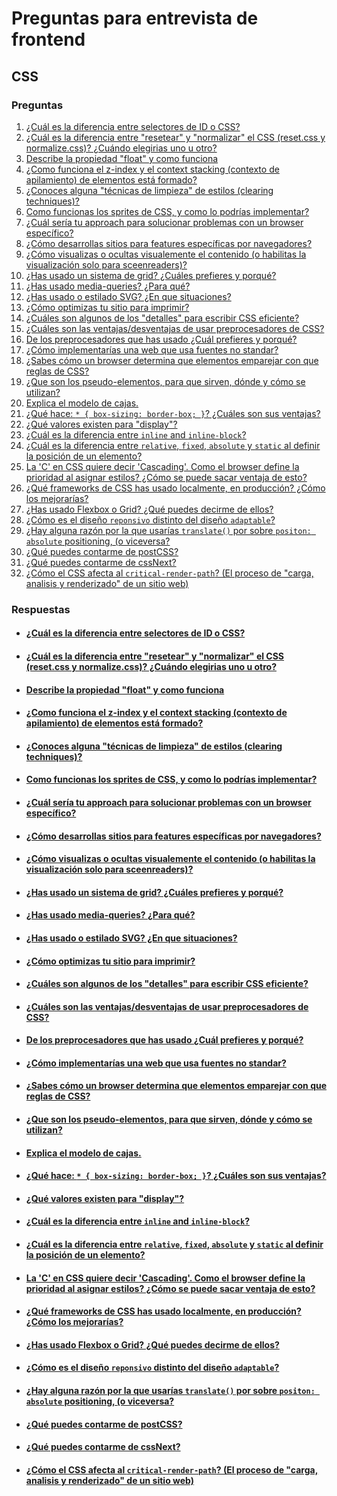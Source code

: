 # Preguntas para entrevista de frontend
## CSS
### Preguntas

1. [¿Cuál es la diferencia entre selectores de ID o CSS?](#1)
1. [¿Cuál es la diferencia entre "resetear" y "normalizar" el CSS (reset.css y normalize.css)? ¿Cuándo elegirias uno u otro?](#2)
1. [Describe la propiedad "float" y como funciona](#3)
1. [¿Como funciona el z-index y el context stacking (contexto de apilamiento) de elementos está formado?](#4)
1. [¿Conoces alguna "técnicas de limpieza" de estilos (clearing techniques)?](#6)
1. [Como funcionas los sprites de CSS, y como lo podrías implementar?](#7)
1. [¿Cuál sería tu approach para solucionar problemas con un browser específico?](#9)
1. [¿Cómo desarrollas sitios para features específicas por navegadores?](#10)
1. [¿Cómo visualizas o ocultas visualemente el contenido (o habilitas la visualización solo para sceenreaders)?](#12)
1. [¿Has usado un sistema de grid? ¿Cuáles prefieres y porqué?](#13)
1. [¿Has usado media-queries? ¿Para qué?](#14)
1. [¿Has usado o estilado SVG? ¿En que situaciones?](#15)
1. [¿Cómo optimizas tu sitio para imprimir?](#16)
1. [¿Cuáles son algunos de los "detalles" para escribir CSS eficiente?](#17)
1. [¿Cuáles son las ventajas/desventajas de usar preprocesadores de CSS?](#18)
1. [De los preprocesadores que has usado ¿Cuál prefieres y porqué?](#19)
1. [¿Cómo implementarías una web que usa fuentes no standar?](#20)
1. [¿Sabes cómo un browser determina que elementos emparejar con que reglas de CSS?](#21)
1. [¿Que son los pseudo-elementos, para que sirven, dónde y cómo se utilizan?](#22)
1. [Explica el modelo de cajas.](#23)
1. [¿Qué hace: `* { box-sizing: border-box; }`? ¿Cuáles son sus ventajas?](#24)
1. [¿Qué valores existen para "display"?](#25)
1. [¿Cuál es la diferencia entre `inline` and `inline-block`?](#26)
1. [¿Cuál es la diferencia entre `relative`, `fixed`, `absolute` y `static` al definir la posición de un elemento?](#27)
1. [La 'C' en CSS quiere decir 'Cascading'. Como el browser define la prioridad al asignar estilos? ¿Cómo se puede sacar ventaja de esto?](#28)
1. [¿Qué frameworks de CSS has usado localmente, en producción? ¿Cómo los mejorarías?](#29)
1. [¿Has usado Flexbox o Grid? ¿Qué puedes decirme de ellos?](#30)
1. [¿Cómo es el diseño `reponsivo` distinto del diseño `adaptable`?](#31)
1. [¿Hay alguna razón por la que usarías `translate()` por sobre `positon: absolute` positioning, (o viceversa?](#33)
1. [¿Qué puedes contarme de postCSS?](#34)
1. [¿Qué puedes contarme de cssNext?](#35)
1. [¿Cómo el CSS afecta al `critical-render-path`? (El proceso de "carga, analisis y renderizado" de un sitio web)](#36)

### Respuestas




- #### [¿Cuál es la diferencia entre selectores de ID o CSS?](#1)
  <div id="1" />



- #### [¿Cuál es la diferencia entre "resetear" y "normalizar" el CSS (reset.css y normalize.css)? ¿Cuándo elegirias uno u otro?](#2)
  <div id="2" />



- #### [Describe la propiedad "float" y como funciona](#3)
  <div id="3" />



- #### [¿Como funciona el z-index y el context stacking (contexto de apilamiento) de elementos está formado?](#4)
  <div id="4" />



- #### [¿Conoces alguna "técnicas de limpieza" de estilos (clearing techniques)?](#6)
  <div id="6" />



- #### [Como funcionas los sprites de CSS, y como lo podrías implementar?](#7)
  <div id="7" />



- #### [¿Cuál sería tu approach para solucionar problemas con un browser específico?](#9)
  <div id="9" />



- #### [¿Cómo desarrollas sitios para features específicas por navegadores?](#10)
  <div id="10" />



- #### [¿Cómo visualizas o ocultas visualemente el contenido (o habilitas la visualización solo para sceenreaders)?](#12)
  <div id="12" />



- #### [¿Has usado un sistema de grid? ¿Cuáles prefieres y porqué?](#13)
  <div id="13" />



- #### [¿Has usado media-queries? ¿Para qué?](#14)
  <div id="14" />



- #### [¿Has usado o estilado SVG? ¿En que situaciones?](#15)
  <div id="15" />



- #### [¿Cómo optimizas tu sitio para imprimir?](#16)
  <div id="16" />



- #### [¿Cuáles son algunos de los "detalles" para escribir CSS eficiente?](#17)
  <div id="17" />



- #### [¿Cuáles son las ventajas/desventajas de usar preprocesadores de CSS?](#18)
  <div id="18" />



- #### [De los preprocesadores que has usado ¿Cuál prefieres y porqué?](#19)
  <div id="19" />



- #### [¿Cómo implementarías una web que usa fuentes no standar?](#20)
  <div id="20" />



- #### [¿Sabes cómo un browser determina que elementos emparejar con que reglas de CSS?](#21)
  <div id="21" />



- #### [¿Que son los pseudo-elementos, para que sirven, dónde y cómo se utilizan?](#22)
  <div id="22" />



- #### [Explica el modelo de cajas.](#23)
  <div id="23" />



- #### [¿Qué hace: `* { box-sizing: border-box; }`? ¿Cuáles son sus ventajas?](#24)
  <div id="24" />



- #### [¿Qué valores existen para "display"?](#25)
  <div id="25" />



- #### [¿Cuál es la diferencia entre `inline` and `inline-block`?](#26)
  <div id="26" />



- #### [¿Cuál es la diferencia entre `relative`, `fixed`, `absolute` y `static` al definir la posición de un elemento?](#27)
  <div id="27" />



- #### [La 'C' en CSS quiere decir 'Cascading'. Como el browser define la prioridad al asignar estilos? ¿Cómo se puede sacar ventaja de esto?](#28)
  <div id="28" />



- #### [¿Qué frameworks de CSS has usado localmente, en producción? ¿Cómo los mejorarías?](#29)
  <div id="29" />



- #### [¿Has usado Flexbox o Grid? ¿Qué puedes decirme de ellos?](#30)
  <div id="30" />



- #### [¿Cómo es el diseño `reponsivo` distinto del diseño `adaptable`?](#31)
  <div id="31" />



- #### [¿Hay alguna razón por la que usarías `translate()` por sobre `positon: absolute` positioning, (o viceversa?](#33)
  <div id="33" />



- #### [¿Qué puedes contarme de postCSS?](#34)
  <div id="34" />



- #### [¿Qué puedes contarme de cssNext?](#35)
  <div id="35" />



- #### [¿Cómo el CSS afecta al `critical-render-path`? (El proceso de "carga, analisis y renderizado" de un sitio web)](#36)
  <div id="36" />
